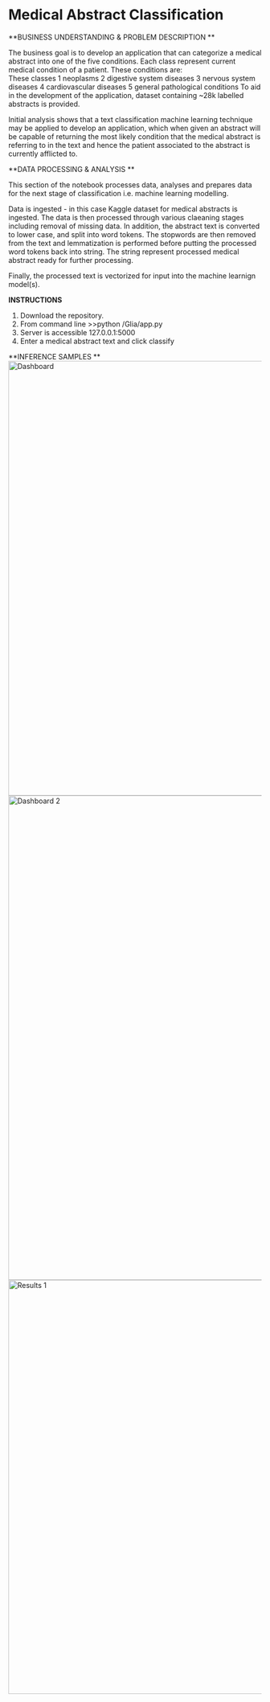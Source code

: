 # Medical Abstract Classification
**BUSINESS UNDERSTANDING & PROBLEM DESCRIPTION
**

The business goal is to develop an application that can categorize a medical abstract into one of the five conditions. Each class represent current medical condition of a patient. These conditions are:  
These classes 
    	1	neoplasms
	2	digestive system diseases
	3	nervous system diseases
	4	cardiovascular diseases
	5	general pathological conditions
To aid in the development of the application, dataset containing ~28k labelled abstracts is provided. 

Initial analysis shows that a text classification machine learning technique may be applied to develop an application, which when given an abstract will be capable of returning the most likely condition that the medical abstract is referring to in the text and hence the patient associated to the abstract is currently afflicted to.

**DATA PROCESSING & ANALYSIS
**

This section of the notebook processes data, analyses and prepares data for the next stage of classification i.e. machine learning modelling.

Data is ingested - in this case Kaggle dataset for medical abstracts is ingested. The data is then processed through various claeaning stages including removal of missing data. In addition, the abstract text is converted to lower case, and split into word tokens. The stopwords are then removed from the text and lemmatization is performed before putting the processed word tokens back into string. The string represent processed medical abstract ready for further processing.

Finally, the processed text is vectorized for input into the machine learnign model(s).

**INSTRUCTIONS**

1. Download the repository.
2. From command line >>python /Glia/app.py
3. Server is accessible 127.0.0.1:5000
4. Enter a medical abstract text and click classify

**INFERENCE SAMPLES
**
<img width="865" alt="Dashboard" src="https://github.com/aliadalal/medical_abstract_classification/assets/5640612/6101983f-b161-46a4-8c72-8d59b3f2a164">
<img width="964" alt="Dashboard 2" src="https://github.com/aliadalal/medical_abstract_classification/assets/5640612/2a4fb91e-0e8c-47e8-b4be-205d7ef66b47">
<img width="824" alt="Results 1" src="https://github.com/aliadalal/medical_abstract_classification/assets/5640612/9707be90-3c3c-4860-8dce-8698fe5f9d09">




